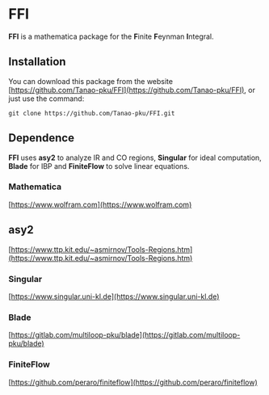# FFI

**FFI** is a mathematica package for the **F**inite **F**eynman **I**ntegral.

## Installation

You can download this package from the website [https://github.com/Tanao-pku/FFI](https://github.com/Tanao-pku/FFI), or just use the command: 

```shell
git clone https://github.com/Tanao-pku/FFI.git
```

## Dependence

**FFI** uses **asy2** to analyze IR and CO regions, **Singular** for ideal computation, **Blade** for IBP and **FiniteFlow** to solve linear equations.

### Mathematica

[https://www.wolfram.com](https://www.wolfram.com)

## asy2

[https://www.ttp.kit.edu/~asmirnov/Tools-Regions.htm](https://www.ttp.kit.edu/~asmirnov/Tools-Regions.htm)

### Singular

[https://www.singular.uni-kl.de](https://www.singular.uni-kl.de)

### Blade

[https://gitlab.com/multiloop-pku/blade](https://gitlab.com/multiloop-pku/blade)

### FiniteFlow

[https://github.com/peraro/finiteflow](https://github.com/peraro/finiteflow)